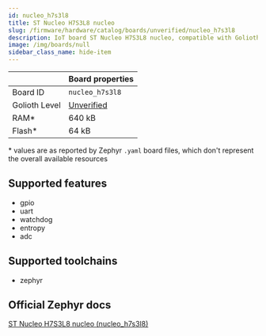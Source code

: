```yaml
---
id: nucleo_h7s3l8
title: ST Nucleo H7S3L8 nucleo
slug: /firmware/hardware/catalog/boards/unverified/nucleo_h7s3l8
description: IoT board ST Nucleo H7S3L8 nucleo, compatible with Golioth at unverified level.
image: /img/boards/null
sidebar_class_name: hide-item
---
```


[//]: # (This is an auto-generated file, do not edit! Changes to it will be lost upon re-generation)



|                | Board properties     |
| -------------  | -------------------- |
| Board ID       | `nucleo_h7s3l8` |
| Golioth Level  | [Unverified](/firmware/hardware#unverified-boards) |
| RAM*           | 640 kB |
| Flash*         | 64 kB |

\* values are as reported by Zephyr `.yaml` board files, which don't represent the overall available resources



## Supported features

* gpio
* uart
* watchdog
* entropy
* adc

## Supported toolchains

* zephyr

## Official Zephyr docs

[ST Nucleo H7S3L8 nucleo (nucleo_h7s3l8)](https://docs.zephyrproject.org/latest/boards/st/nucleo_h7s3l8/doc/index.html)
